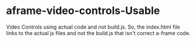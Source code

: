 # aframe-video-controls-Usable
Video Controls using actual code and not build.js. So, the index.html file links to the actual js files and not the build.js that isn't correct a-frame code. 
